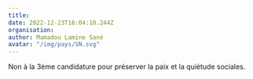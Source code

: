 ```yaml
---
title: 
date: 2022-12-23T16:04:10.244Z
organisation: 
author: Mamadou Lamine Sané
avatar: "/img/pays/SN.svg"
---
```


Non à la 3ème candidature  pour préserver la paix et la quiétude sociales. 